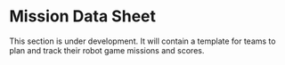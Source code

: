 # Mission Data Sheet

This section is under development. It will contain a template for teams to plan and track their robot game missions and scores.
